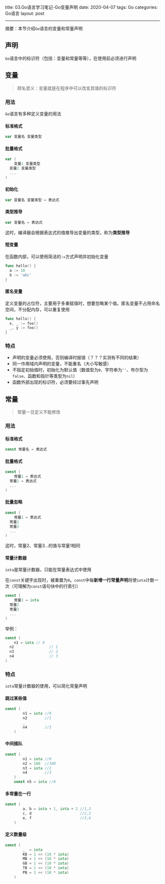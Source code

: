 title: 03.Go语言学习笔记-Go变量声明
date: 2020-04-07
tags: Go
categories: Go语言
layout: post

------

摘要：本节介绍`Go`语言的变量和常量声明

<!-- more -->

## 声明

`Go`语言中的标识符（包括：变量和常量等等），在使用前必须进行声明

## 变量

> 顾名思义：变量就是在程序中可以改变其值的标识符

### 用法

`Go`语言有多种定义变量的用法

#### 标准格式

```go
var 变量名 变量类型
```

#### 批量格式

```go
var (
	变量1 变量类型
  变量2 变量类型
  ...
)
```

#### 初始化

```go
var 变量名 变量类型 = 表达式
```

#### 类型推导

```go
var 变量名 = 表达式
```

这时，编译器会根据表达式的值推导出变量的类型，称为**类型推导**

#### 短变量

在函数内部，可以使用简洁的`:=`方式声明并初始化变量

```go
func hello() {
  a := 10
  b := 'abc'
}
```

#### 匿名变量

定义变量的占位符，主要用于多重赋值时，想要忽略某个值。匿名变量不占用命名空间，不分配内存，可以重复使用

```go
func hello() {
  x, _ := foo()
  _, y := foo()
}
```

### 特点

- 声明的变量必须使用，否则编译时报错（？？？实测有不同的结果）
- 同一作用域内声明的变量，不能重名（大小写敏感）
- 不指定初始值时，初始化为默认值（数值型为`0`、字符串为`''`、布尔型为`false`、函数和指针等类型为`nil`）
- 函数外部出现的标识符，必须要经过事先声明

## 常量

> 常量一旦定义不能修改

### 用法

#### 标准格式

```go
const 常量名 = 表达式
```

#### 批量格式

```go
const (
	常量1 = 表达式
  常量2 = 表达式
  ...
)
```

#### 批量忽略

```go
const (
	常量1 = 表达式
  常量2
  常量3
  ...
)
```

这时，常量2、常量3...的值与常量1相同

#### 常量计数器

`iota`是常量计数器，只能在常量表达式中使用

在`const`关键字出现时，被重置为`0`。`const`中每**新增一行常量声明**将使`iota`计数一次（可理解为`const`语句块中的行索引）

```go
const (
	常量1 = iota
  常量2
  常量3
  ...
)
```

举例：

```go
const (
	n1 = iota // 0
  n2				// 1
  n3				// 2
  n4				// 3
)
```

### 特点

`iota`常量计数器的使用，可以简化常量声明

#### 跳过某些值

```go
const (
		n1 = iota //0
		n2        //1
		_
		n4        //3
	)
```

#### 中间插队

```go
const (
		n1 = iota //0
		n2 = 100  //100
		n3 = iota //2
		n4        //3
	)
	const n5 = iota //0
```

#### 多常量在一行

```go
const (
		a, b = iota + 1, iota + 2 //1,2
		c, d                      //2,3
		e, f                      //3,4
	)
```

#### 定义数量级

```go
const (
		_  = iota
		KB = 1 << (10 * iota)
		MB = 1 << (10 * iota)
		GB = 1 << (10 * iota)
		TB = 1 << (10 * iota)
		PB = 1 << (10 * iota)
	)
```









